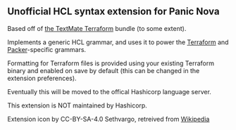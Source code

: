 ## Unofficial HCL syntax extension for Panic Nova

Based off of [the TextMate Terraform](https://github.com/aurynn/Terraform.tmbundle) bundle (to some extent).

Implements a generic HCL grammar, and uses it to power the [Terraform](https://terraform.io) and [Packer](https://packer.io)-specific grammars.

Formatting for Terraform files is provided using your existing Terraform binary and enabled on save by default (this can be changed in the extension preferences).

Eventually this will be moved to the offical Hashicorp language server.

This extension is NOT maintained by Hashicorp.

Extension icon by CC-BY-SA-4.0 Sethvargo, retreived from [Wikipedia](https://en.wikipedia.org/wiki/HashiCorp#/media/File:HashiCorp_Logo_no_text.png)